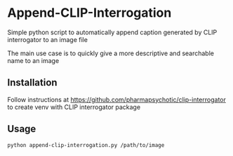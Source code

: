 # Append-CLIP-Interrogation
Simple python script to automatically append caption generated by CLIP interrogator to an image file

The main use case is to quickly give a more descriptive and searchable name to an image 

## Installation
Follow instructions at https://github.com/pharmapsychotic/clip-interrogator to create venv with CLIP interrogator package

## Usage
`python append-clip-interrogation.py /path/to/image`
